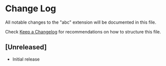 # Change Log

All notable changes to the "abc" extension will be documented in this file.

Check [Keep a Changelog](http://keepachangelog.com/) for recommendations on how to structure this file.

## [Unreleased]

- Initial release
